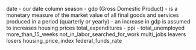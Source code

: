 date - our date column
season - 
gdp (Gross Domestic Product) - is a monetary measure of the market value of all final goods and services produced in a period (quarterly or yearly) - an increase in gdp is assumed to increases housing prices
total_expenditures - 
ppi - 
total_unemployed
more_than_15_weeks
not_in_labor_searched_for_work
multi_jobs
leavers
losers
housing_price_index
federal_funds_rate



